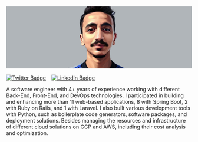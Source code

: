 [![Amr's GitHub Banner](./assets/images/banner.png)](https://github.com/amrsaeedhosny)

[![Twitter Badge](https://img.shields.io/badge/Twitter-Profile-informational?style=flat&logo=twitter&logoColor=white&labelColor=00acee&color=2a333d)](https://twitter.com/amrsaeedhosny)
&ensp;
[![LinkedIn Badge](https://img.shields.io/badge/LinkedIn-Profile-informational?style=flat&logo=linkedin&logoColor=white&labelColor=0e76a8&color=2a333d)](https://www.linkedin.com/in/amrsaeedhosny/)

A software engineer with 4+ years of experience working with different Back-End, Front-End, and DevOps technologies. I participated in building and enhancing more than 11 web-based applications, 8 with Spring Boot, 2 with Ruby on Rails, and 1 with Laravel. I also built various development tools with Python, such as boilerplate code generators, software packages, and deployment solutions. Besides managing the resources and infrastructure of different cloud solutions on GCP and AWS, including their cost analysis and optimization.
